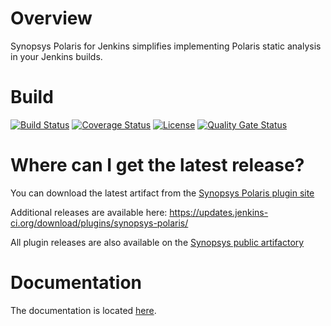 # Overview
Synopsys Polaris for Jenkins simplifies implementing Polaris static analysis in your Jenkins builds.

# Build
[![Build Status](https://travis-ci.org/synopsys-sig/synopsys-polaris-plugin.svg?branch=master)](https://travis-ci.org/synopsys-sig/synopsys-polaris-plugin)
[![Coverage Status](https://coveralls.io/repos/github/synopsys-sig/synopsys-polaris-plugin/badge.svg?branch=master)](https://coveralls.io/github/synopsys-sig/synopsys-polaris-plugin?branch=master)
[![License](https://img.shields.io/badge/License-Apache%202.0-blue.svg)](https://opensource.org/licenses/Apache-2.0)
[![Quality Gate Status](https://sonarcloud.io/api/project_badges/measure?project=org.jenkins-ci.plugins%3Asynopsys-polaris&metric=alert_status)](https://sonarcloud.io/dashboard?id=org.jenkins-ci.plugins%3Asynopsys-polaris)

# Where can I get the latest release?
You can download the latest artifact from the [Synopsys Polaris plugin site](https://plugins.jenkins.io/synopsys-polaris/)

Additional releases are available here: https://updates.jenkins-ci.org/download/plugins/synopsys-polaris/

All plugin releases are also available on the [Synopsys public artifactory](https://artifactory.internal.synopsys.com/artifactory/webapp/#/artifacts/browse/tree/General/bds-integrations-release/org/jenkins-ci/plugins/synopsys-polaris)

# Documentation
The documentation is located [here](https://synopsys-sig.github.io/synopsys-polaris-plugin/latest/).
